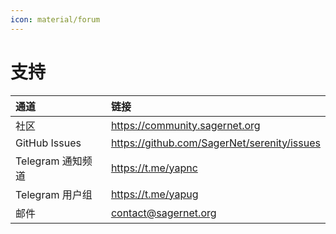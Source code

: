 ```yaml
---
icon: material/forum
---
```


# 支持

| 通道            | 链接                                          |
|:--------------|:--------------------------------------------|
| 社区            | https://community.sagernet.org              |
| GitHub Issues | https://github.com/SagerNet/serenity/issues |
| Telegram 通知频道 | https://t.me/yapnc                          |
| Telegram 用户组  | https://t.me/yapug                          |
| 邮件            | contact@sagernet.org                        |

